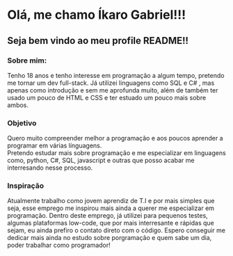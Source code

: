 # Olá, me chamo Íkaro Gabriel!!!
## Seja bem vindo ao meu profile README!!

### Sobre mim:
 Tenho 18 anos e tenho interesse em programação a algum tempo, pretendo me tornar um dev full-stack. Já utilizei linguagens como SQL e C# , mas apenas como introdução e sem me aprofunda muito, além de também ter usado um pouco de HTML e CSS e ter estuado um pouco mais sobre ambos.
 ### Objetivo
 Quero muito compreender melhor a programação e aos poucos aprender a programar em várias línguagens.  
 Pretendo estudar mais sobre programação e me especializar em linguagens como, python, C#, SQL, javascript e outras que posso acabar me interresando nesse processo.
 ### Inspiração
 Atualmente trabalho como jovem aprendiz de T.I e por mais simples que seja, esse emprego me inspirou mais ainda a querer me especializar em programação. Dentro deste emprego, já utilizei para pequenos testes, algumas plataformas low-code, que por mais interresante e rápidas que sejam, eu ainda prefiro o contato direto com o código.
 Espero conseguir me dedicar mais ainda no estudo sobre porgramação e quem sabe um dia, poder trabalhar como programador!
